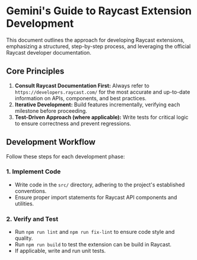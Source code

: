 # Gemini's Guide to Raycast Extension Development

This document outlines the approach for developing Raycast extensions, emphasizing a structured, step-by-step process, and leveraging the official Raycast developer documentation.

## Core Principles

1.  **Consult Raycast Documentation First:** Always refer to `https://developers.raycast.com/` for the most accurate and up-to-date information on APIs, components, and best practices.
2.  **Iterative Development:** Build features incrementally, verifying each milestone before proceeding.
3.  **Test-Driven Approach (where applicable):** Write tests for critical logic to ensure correctness and prevent regressions.

## Development Workflow

Follow these steps for each development phase:

### 1. Implement Code

-   Write code in the `src/` directory, adhering to the project's established conventions.
-   Ensure proper import statements for Raycast API components and utilities.

### 2. Verify and Test

-   Run `npm run lint` and `npm run fix-lint` to ensure code style and quality.
-   Run `npm run build` to test the extension can be build in Raycast.
-   If applicable, write and run unit tests.